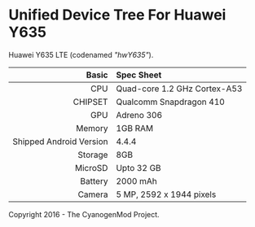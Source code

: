 Unified Device Tree For Huawei Y635
===================================

Huawei Y635 LTE (codenamed _"hwY635"_).

Basic   | Spec Sheet
-------:|:-------------------------
CPU     |Quad-core 1.2 GHz Cortex-A53
CHIPSET | Qualcomm Snapdragon 410
GPU     | Adreno 306
Memory  | 1GB RAM
Shipped Android Version | 4.4.4
Storage | 8GB
MicroSD | Upto 32 GB
Battery | 2000 mAh
Camera  | 5 MP, 2592 х 1944 pixels

Copyright 2016 - The CyanogenMod Project.

